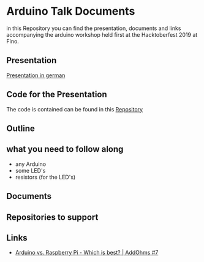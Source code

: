 # Arduino Talk Documents

in this Repository you can find the presentation, documents and links accompanying the arduino workshop held first at the Hacktoberfest 2019 at Fino.

## Presentation

[Presentation in german](https://github.com/Wr4thon/arduinoWorkshop-Talk/tree/master/presentation/de)

## Code for the Presentation

The code is contained can be found in this [Repository](https://github.com/Wr4thon/arduinoWorkshop)

## Outline

## what you need to follow along

* any Arduino
* some LED's
* resistors (for the LED's)

## Documents

## Repositories to support

## Links

* [Arduino vs. Raspberry Pi - Which is best? | AddOhms #7](https://www.youtube.com/watch?v=7vhvnaWUZjE)
